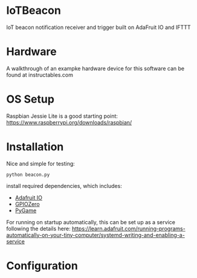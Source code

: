 # IoTBeacon
IoT beacon notification receiver and trigger built on AdaFruit IO and IFTTT

# Hardware
A walkthrough of an exampke hardware device for this software can be found at instructables.com

# OS Setup

Raspbian Jessie Lite is a good starting point: https://www.raspberrypi.org/downloads/raspbian/

# Installation

Nice and simple for testing:
```
python beacon.py
```
install required dependencies, which includes:
+ [Adafruit IO](https://github.com/adafruit/io-client-python)
+ [GPIOZero](https://gpiozero.readthedocs.io/en/stable/)
+ [PyGame](https://www.pygame.org/)


For running on startup automatically, this can be set up as a service following the details here: https://learn.adafruit.com/running-programs-automatically-on-your-tiny-computer/systemd-writing-and-enabling-a-service

# Configuration
